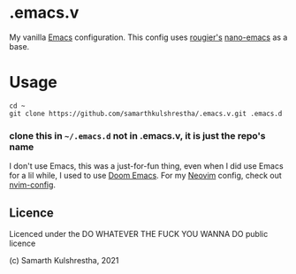 # .emacs.v
My vanilla [Emacs](https://www.gnu.org/software/emacs/) configuration.
This config uses [rougier's](https://github.com/rougier) [nano-emacs](https://github.com/rougier/nano-emacs) as a base.

# Usage
```
cd ~
git clone https://github.com/samarthkulshrestha/.emacs.v.git .emacs.d
```
### clone this in `~/.emacs.d` not in .emacs.v, it is just the repo's name

I don't use Emacs, this was a just-for-fun thing, even when I did use Emacs for a lil while, I used to use [Doom Emacs](https://github.com/hlissner/doom-emacs).
For my [Neovim](https://neovim.io/) config, check out [nvim-config](https://github.com/samarthkulshrestha/nvim-config).

## Licence
Licenced under the DO WHATEVER THE FUCK YOU WANNA DO public licence

(c) Samarth Kulshrestha, 2021
